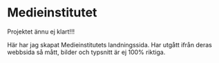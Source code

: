 # Medieinstitutet
Projektet ännu ej klart!!!

Här har jag skapat Medieinstitutets landningssida.
Har utgått ifrån deras webbsida så mått, bilder och typsnitt är ej 100% riktiga.
